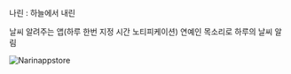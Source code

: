 나린 : 하늘에서 내린

날씨 알려주는 앱(하루 한번 지정 시간 노티피케이션)
연예인 목소리로 하루의 날씨 알림

![Narinappstore](https://github.com/jeoungsung12/Narin/assets/50621327/8f1547bb-8c9f-44f1-b9fd-8e7d3c2fd61e)
